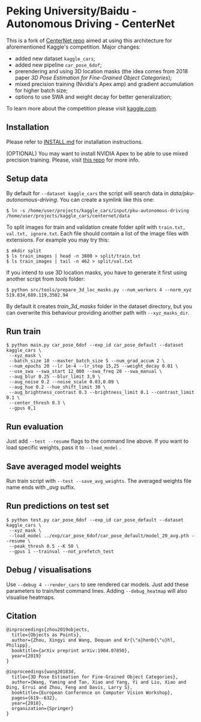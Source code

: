# Peking University/Baidu - Autonomous Driving - CenterNet

This is a fork of [CenterNet repo](https://github.com/xingyizhou/CenterNet) aimed at using this architecture for aforementioned Kaggle's competition. Major changes:
* added new dataset `kaggle_cars`;
* added new pipeline `car_pose_6dof`;
* prerendering and using 3D location masks (the idea comes from 2018 paper *3D Pose Estimation for Fine-Grained Object Categories*);
* mixed precision training (Nvidia's Apex amp) and gradient accumulation for higher batch size;
* options to use SWA and weight decay for better generalization;

To learn more about the competition please visit [kaggle.com](https://www.kaggle.com/c/pku-autonomous-driving).

## Installation

Please refer to [INSTALL.md](readme/INSTALL.md) for installation instructions.

(OPTIONAL) You may want to install NVIDIA Apex to be able to use mixed precision training. Please, visit [this repo](https://github.com/NVIDIA/apex) for more info.

## Setup data

By default for `--dataset kaggle_cars` the script will search data in *data/pku-autonomous-driving*. You can create a symlink like this one:

~~~
$ ln -s /home/user/projects/kaggle_cars/input/pku-autonomous-driving /home/user/projects/kaggle_cars/centernet/data
~~~

To split images for train and validation create folder *split* with `train.txt, val.txt, ignore.txt`. Each file should contain a list of the image files with extensions. For example you may try this:

~~~
$ mkdir split
$ ls train_images | head -n 3800 > split/train.txt
$ ls train_images | tail -n 462 > split/val.txt
~~~

If you intend to use 3D location masks, you have to generate it first using another script from *tools* folder:

~~~
$ python src/tools/prepare_3d_loc_masks.py --num_workers 4 --norm_xyz 519.834,689.119,3502.94
~~~

By default it creates *train_3d_masks* folder in the dataset directory, but you can overwrite this behaviour providing another path with `--xyz_masks_dir`.


## Run train

~~~
$ python main.py car_pose_6dof --exp_id car_pose_default --dataset kaggle_cars \
 --xyz_mask \
 --batch_size 10 --master_batch_size 5 --num_grad_accum 2 \
 --num_epochs 20 --lr 1e-4 --lr_step 15,25 --weight_decay 0.01 \
 --use_swa --swa_start 12_000 --swa_freq 20 --swa_manual \
 --aug_blur 0.25 --blur_limit 3,9 \
 --aug_noise 0.2 --noise_scale 0.03,0.09 \
 --aug_hue 0.2 --hue_shift_limit 30 \
 --aug_brightness_contrast 0.3 --brightness_limit 0.1 --contrast_limit 0.1 \
 --center_thresh 0.3 \
 --gpus 0,1
~~~

## Run evaluation

Just add `--test --resume` flags to the command line above. If you want to load specific weights, pass it to `--load_model` .

## Save averaged model weights

Run train script with `--test --save_avg_weights`. The averaged weights file name ends with *_avg* suffix.

## Run predictions on test set

~~~
$ python test.py car_pose_6dof --exp_id car_pose_default --dataset kaggle_cars \
 --xyz_mask \
 --load_model ../exp/car_pose_6dof/car_pose_default/model_20_avg.pth --resume \
 --peak_thresh 0.5 --K 50 \
 --gpus 1 --trainval --not_prefetch_test
~~~

## Debug / visualisations

Use `--debug 4 --render_cars` to see rendered car models. Just add these parameters to train/test command lines. Adding `--debug_heatmap` will also visualise heatmaps.

## Citation

~~~
@inproceedings{zhou2019objects,
  title={Objects as Points},
  author={Zhou, Xingyi and Wang, Dequan and Kr{\"a}henb{\"u}hl, Philipp},
  booktitle={arXiv preprint arXiv:1904.07850},
  year={2019}
}

@inproceedings{wang20183d,
  title={3D Pose Estimation for Fine-Grained Object Categories},
  author={Wang, Yaming and Tan, Xiao and Yang, Yi and Liu, Xiao and Ding, Errui and Zhou, Feng and Davis, Larry S},
  booktitle={European Conference on Computer Vision Workshop},
  pages={619--632},
  year={2018},
  organization={Springer}
}
~~~
